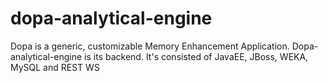 # dopa-analytical-engine

Dopa is a generic, customizable Memory Enhancement Application. Dopa-analytical-engine is its backend. It's consisted of JavaEE, JBoss, WEKA, MySQL and REST WS
